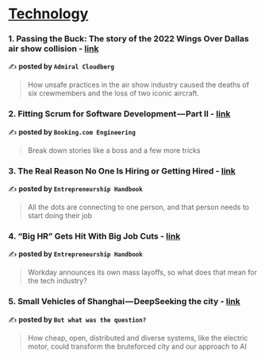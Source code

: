 
<h1><a href=https://medium.com/tag/technology/recommended target="_blank" rel="noopener noreferrer">Technology</a></h1>
<h3>1. Passing the Buck: The story of the 2022 Wings Over Dallas air show collision - <a href="https://medium.com/@admiralcloudberg/passing-the-buck-the-story-of-the-2022-wings-over-dallas-air-show-collision-9bbe5947297b" target="_blank" rel="noopener noreferrer">link</a></h3>

✍️ **posted by `Admiral Cloudberg`**

<blockquote>How unsafe practices in the air show industry caused the deaths of six crewmembers and the loss of two iconic aircraft.</blockquote>

<h3>2. Fitting Scrum for Software Development — Part II - <a href="https://medium.com/booking-com-development/fitting-scrum-for-software-development-part-ii-367045569c9a" target="_blank" rel="noopener noreferrer">link</a></h3>

✍️ **posted by `Booking.com Engineering`**

<blockquote>Break down stories like a boss and a few more tricks</blockquote>

<h3>3. The Real Reason No One Is Hiring or Getting Hired - <a href="https://medium.com/entrepreneur-s-handbook/the-real-reason-no-one-is-hiring-or-getting-hired-3b953383ebf7" target="_blank" rel="noopener noreferrer">link</a></h3>

✍️ **posted by `Entrepreneurship Handbook`**

<blockquote>All the dots are connecting to one person, and that person needs to start doing their job</blockquote>

<h3>4. “Big HR” Gets Hit With Big Job Cuts - <a href="https://medium.com/entrepreneur-s-handbook/big-hr-gets-hit-with-big-job-cuts-4b7dccb9d60e" target="_blank" rel="noopener noreferrer">link</a></h3>

✍️ **posted by `Entrepreneurship Handbook`**

<blockquote>Workday announces its own mass layoffs, so what does that mean for the tech industry?</blockquote>

<h3>5. Small Vehicles of Shanghai — DeepSeeking the city - <a href="https://medium.com/butwhatwasthequestion/small-vehicles-of-shanghai-deepseeking-the-city-c404c92218c5" target="_blank" rel="noopener noreferrer">link</a></h3>

✍️ **posted by `But what was the question?`**

<blockquote>How cheap, open, distributed and diverse systems, like the electric motor, could transform the bruteforced city and our approach to AI</blockquote>

